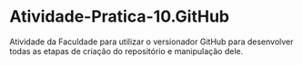 # Atividade-Pratica-10.GitHub
Atividade da Faculdade para utilizar o versionador GitHub para desenvolver todas as etapas de criação do repositório e manipulação dele.
